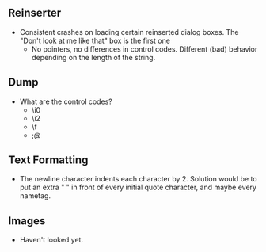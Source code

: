## Reinserter
* Consistent crashes on loading certain reinserted dialog boxes. The "Don't look at me like that" box is the first one
	* No pointers, no differences in control codes. Different (bad) behavior depending on the length of the string.

## Dump
* What are the control codes?
	* \i0
	* \i2
	* \f
	* ;@

## Text Formatting
* The newline character indents each character by 2. Solution would be to put an extra " " in front of every initial quote character, and maybe every nametag.

## Images
* Haven't looked yet.